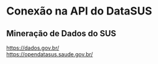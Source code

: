 # Conexão na API do DataSUS
## Mineração de Dados do SUS
https://dados.gov.br/ <br>
https://opendatasus.saude.gov.br/ <br>



